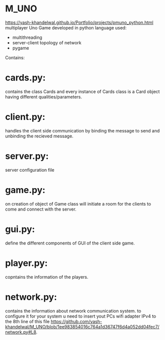 # M_UNO 
https://yash-khandelwal.github.io/Portfolio/projects/pmuno_python.html
multiplayer Uno Game developed in python language 
used:
- multithreading 
- server-client topology of network
- pygame

Contains:
# cards.py: 
contains the class Cards and every instance of Cards class is a Card object having different qualities/parameters.
# client.py:
handles the client side communication by binding the message to send and unbinding the recieved message.
# server.py:
server configuration file
# game.py:
on creation of object of Game class will initiate a room for the clients to come and connect with the server.
# gui.py:
define the different components of GUI of the client side game.
# player.py:
copntains the information of the players.
# network.py:
contains the information about network communication system. to configure it for your system u need to insert yout PCs wifi adapter IPv4 to the 8th line of this file https://github.com/yash-khandelwal/M_UNO/blob/1ee983854016c764a1d36747f6d4a052dd04fec7/network.py#L8.

